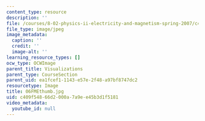 ```yaml
---
content_type: resource
description: ''
file: /courses/8-02-physics-ii-electricity-and-magnetism-spring-2007/c409f54866d2000a7a9ee45b3d1f5181_06FMEthumb.jpg
file_type: image/jpeg
image_metadata:
  caption: ''
  credit: ''
  image-alt: ''
learning_resource_types: []
ocw_type: OCWImage
parent_title: Visualizations
parent_type: CourseSection
parent_uid: ea1fcef1-1143-e57e-2f48-a97bf8747dc2
resourcetype: Image
title: 06FMEthumb.jpg
uid: c409f548-66d2-000a-7a9e-e45b3d1f5181
video_metadata:
  youtube_id: null
---
```

